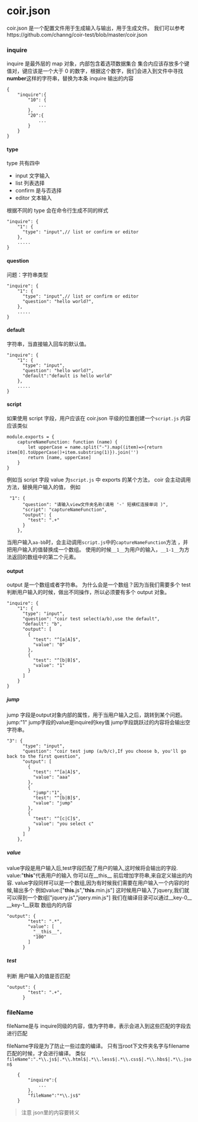 # coir.json

coir.json 是一个配置文件用于生成输入与输出，用于生成文件。
我们可以参考https://github.com/channg/coir-test/blob/master/coir.json

### inquire

inquire 是最外层的 map 对象，内部包含着选项数据集合
集合内应该存放多个键值对，键应该是一个大于 0 的数字，根据这个数字，我们会进入到文件中寻找**number**这样的字符串，替换为本条 inquire 输出的内容

```
{
    "inquire":{
        "10": {
            ...
        },
        "20":{
            ...
        }
    }
}
```

#### type

type 共有四中

- input 文字输入
- list 列表选择
- confirm 是与否选择
- editor 文本输入

根据不同的 type 会在命令行生成不同的样式

```
"inquire": {
    "1": {
      "type": "input",// list or confirm or editor
    },
    .....
}
```

#### question

问题：字符串类型

```
"inquire": {
    "1": {
      "type": "input",// list or confirm or editor
      "question": "hello world?",
    },
    .....
}
```

#### default

字符串，当直接输入回车的默认值。

```
"inquire": {
    "1": {
      "type": "input",
      "question": "hello world?",
      "default":"default is hello world"
    },
    .....
}
```

#### script

如果使用 script 字段，用户应该在 coir.json 平级的位置创建一个`script.js`
内容应该类似

```
module.exports = {
    captureNameFunction: function (name) {
        let upperCase = name.split("-").map((item)=>{return item[0].toUpperCase()+item.substring(1)}).join('')
        return [name, upperCase]
    }
}
```

例如当 script 字段 value 为`script.js` 中 exports 的某个方法，
coir 会主动调用方法，替换用户输入的值，
例如

```
 "1": {
      "question": "请输入view文件夹名称(请用 '-' 短横杠连接单词 )",
      "script": "captureNameFunction",
      "output": {
        "test": ".+"
      }
    },
```

当用户输入`aa-bb`时，会主动调用`script.js`中的`captureNameFunction`方法 ，并把用户输入的值替换成一个数组。
使用的时候`__1__`为用户的输入，`__1-1__`为方法返回的数组中的第二个元素。

#### output

output 是一个数组或者字符串。
为什么会是一个数组？因为当我们需要多个 test 判断用户输入的时候，做出不同操作，所以必须要有多个 output 对象。

```
"inquire": {
    "1": {
      "type": "input",
      "question": "coir test select(a/b),use the default",
      "default": "b",
      "output": [
        {
          "test": "^[a|A]$",
          "value": "0"
        },
        {
          "test": "^[b|B]$",
          "value": "1"
        }
      ]
    }
}
```

##### jump

jump 字段是output对象内部的属性，用于当用户输入之后，跳转到某个问题。
jump:"1"
jump字段的value是inquire的key值
jump字段跳跃过的内容将会输出空字符串。
```
"3": {
      "type": "input",
      "question": "coir test jump (a/b/c),If you choose b, you'll go back to the first question",
      "output": [
        {
          "test": "^[a|A]$",
          "value": "aaa"
        },
        {
          "jump":"1",
          "test": "^[b|B]$",
          "value": "jump"
        },
        {
          "test": "^[c|C]$",
          "value": "you select c"
        }
      ]
    },
```

##### value

value字段是用户输入后,test字段匹配了用户的输入,这时候将会输出的字段.
value:"__this__"代表用户的输入
你可以在__this__ 前后增加字符串,来自定义输出的内容.
value字段同样可以是一个数组,因为有时候我们需要在用户输入一个内容的时候,输出多个
例如value:["__this__.js","__this__.min.js"]
这时候用户输入了jquery,我们就可以得到一个数组["jquery.js","jqery.min.js"]
我们在编译目录可以通过__key-0__ __key-1__获取 数组内的内容
```
"output": {
        "test": ".*",
        "value": [
          "__this__",
          "100"
        ]
      }
```

##### test
判断 用户输入的值是否匹配
```
"output": {
        "test": ".+",
      }
```


### fileName

fileName是与 inquire同级的内容，值为字符串，表示会进入到这些匹配的字段去进行匹配

fileName字段是为了防止一些过度的编译。
只有当root下文件夹名字与filename匹配的时候，才会进行编译。 类似`fileName":".*\\.js$|.*\\.html$|.*\\.less$|.*\\.css$|.*\\.hbs$|.*\\.json$`
```
    {
        "inquire":{
            ...
        },
        "fileName":"*\\.js$"
    }
```

> 注意 json里的内容要转义

